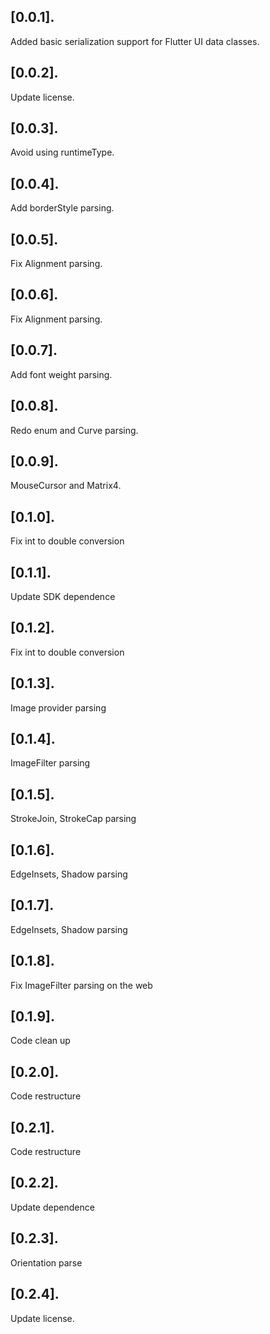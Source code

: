 ## [0.0.1].

Added basic serialization support for Flutter UI data classes.

## [0.0.2].

Update license.

## [0.0.3].

Avoid using runtimeType.

## [0.0.4].

Add borderStyle parsing.

## [0.0.5].

Fix Alignment parsing.

## [0.0.6].

Fix Alignment parsing.

## [0.0.7].

Add font weight parsing.

## [0.0.8].

Redo enum and Curve parsing.

## [0.0.9].

MouseCursor and Matrix4.

## [0.1.0].

Fix int to double conversion

## [0.1.1].

Update SDK dependence

## [0.1.2].

Fix int to double conversion

## [0.1.3].

Image provider parsing

## [0.1.4].

ImageFilter parsing

## [0.1.5].

StrokeJoin, StrokeCap parsing

## [0.1.6].

EdgeInsets, Shadow parsing

## [0.1.7].

EdgeInsets, Shadow parsing

## [0.1.8].

Fix ImageFilter parsing on the web

## [0.1.9].

Code clean up

## [0.2.0].

Code restructure

## [0.2.1].

Code restructure

## [0.2.2].

Update dependence

## [0.2.3].

Orientation parse

## [0.2.4].

Update license.

